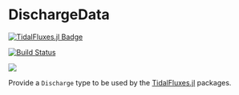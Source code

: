 # DischargeData

[![TidalFluxes.jl Badge](https://wkearn.github.io/TidalFluxes.jl/assets/badge.svg)](https://github.com/wkearn/TidalFluxes.jl)

[![Build Status](https://travis-ci.org/wkearn/DischargeData.jl.svg?branch=master)](https://travis-ci.org/wkearn/DischargeData.jl)

[![](https://img.shields.io/badge/docs-latest-blue.svg)](https://wkearn.github.io/DischargeData.jl/latest)

Provide a `Discharge` type to be used by the [TidalFluxes.jl](https://github.com/wkearn/TidalFluxes.jl) packages.
